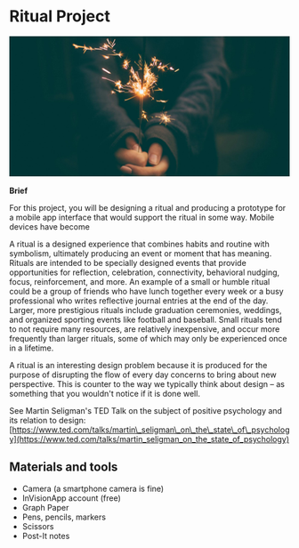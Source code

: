 # Ritual Project

![Picture of a person holding a sparkler](/assets/jamie-street-96982.jpg)

**Brief**

For this project, you will be designing a ritual and producing a prototype for a mobile app interface that would support the ritual in some way. Mobile devices have become 

A ritual is a designed experience that combines habits and routine with symbolism, ultimately producing an event or moment that has meaning. Rituals are intended to be specially designed events that provide opportunities for reflection, celebration, connectivity, behavioral nudging, focus, reinforcement, and more. An example of a small or humble ritual could be a group of friends who have lunch together every week or a busy professional who writes reflective journal entries at the end of the day. Larger, more prestigious rituals include graduation ceremonies, weddings, and organized sporting events like football and baseball. Small rituals tend to not require many resources, are relatively inexpensive, and occur more frequently than larger rituals, some of which may only be experienced once in a lifetime.

A ritual is an interesting design problem because it is produced for the purpose of disrupting the flow of every day concerns to bring about new perspective. This is counter to the way we typically think about design – as something that you wouldn't notice if it is done well.

See Martin Seligman's TED Talk on the subject of positive psychology and its relation to design:  
[https://www.ted.com/talks/martin\_seligman\_on\_the\_state\_of\_psychology](https://www.ted.com/talks/martin_seligman_on_the_state_of_psychology)

## Materials and tools

* Camera \(a smartphone camera is fine\)
* InVisionApp account \(free\)
* Graph Paper
* Pens, pencils, markers
* Scissors
* Post-It notes



